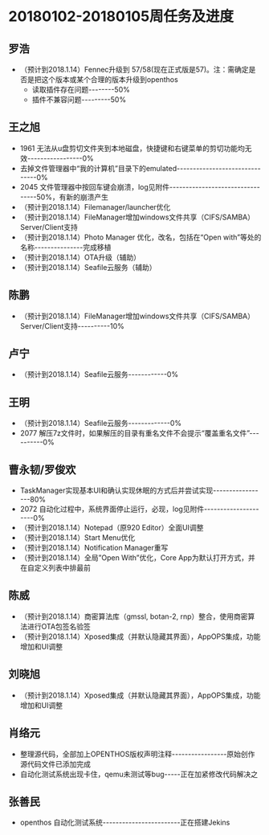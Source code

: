 # 20180102-20180105周任务及进度

## 罗浩
- （预计到2018.1.14）Fennec升级到 57/58(现在正式版是57)。注：需确定是否是把这个版本或某个合理的版本升级到openthos
   - 读取插件存在问题--------50%
   - 插件不兼容问题---------50%

## 王之旭
- 1961 无法从u盘剪切文件夹到本地磁盘，快捷键和右键菜单的剪切功能均无效-----------------0%
- 去掉文件管理器中“我的计算机”目录下的emulated-------------------------------0%
- 2045 文件管理器中按回车键会崩溃，log见附件---------------------------------50%，有新的崩溃产生
- （预计到2018.1.14）Filemanager/launcher优化
- （预计到2018.1.14）FileManager增加windows文件共享（CIFS/SAMBA）Server/Client支持
- （预计到2018.1.14）Photo Manager 优化，改名，包括在“Open with”等处的名称---------------完成移植
- （预计到2018.1.14）OTA升级（辅助）
- （预计到2018.1.14）Seafile云服务（辅助）

## 陈鹏
- （预计到2018.1.14）FileManager增加windows文件共享（CIFS/SAMBA）Server/Client支持----------10%

## 卢宁
- （预计到2018.1.14）Seafile云服务------------0%

## 王明
- （预计到2018.1.14）Seafile云服务-------------0%
- 2077 解压7z文件时，如果解压的目录有重名文件不会提示“覆盖重名文件”----------0%

## 曹永韧/罗俊欢
- TaskManager实现基本UI和确认实现休眠的方式后并尝试实现-----------------80%
- 2072 自动化过程中，系统界面停止运行，必现，log见附件---------------------0%
- （预计到2018.1.14）Notepad（原920 Editor）全面UI调整
- （预计到2018.1.14）Start Menu优化
- （预计到2018.1.14）Notification Manager重写
- （预计到2018.1.14）全局”Open With”优化，Core App为默认打开方式，并在自定义列表中排最前

## 陈威
- （预计到2018.1.14）商密算法库（gmssl, botan-2, rnp）整合，使用商密算法进行OTA包签名验签
- （预计到2018.1.14）Xposed集成（并默认隐藏其界面），AppOPS集成，功能增加和UI调整

## 刘晓旭
- （预计到2018.1.14）Xposed集成（并默认隐藏其界面），AppOPS集成，功能增加和UI调整

## 肖络元
- 整理源代码，全部加上OPENTHOS版权声明注释-----------------原始创作源代码文件已添加完成
- 自动化测试系统出现卡住，qemu未测试等bug-----正在加紧修改代码解决之

## 张善民
- openthos 自动化测试系统------------------------正在搭建Jekins
